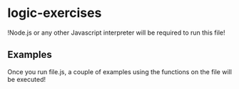 # logic-exercises

!Node.js or any other Javascript interpreter will be required to run this file!

## Examples

Once you run file.js, a couple of examples using the functions on the file will be executed!

